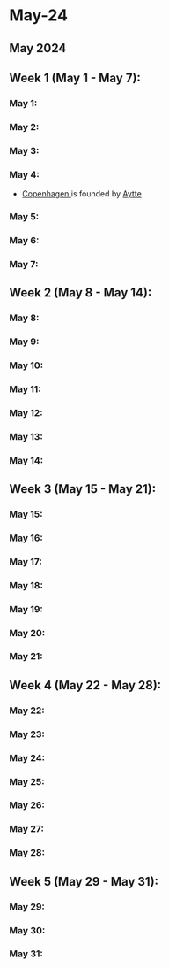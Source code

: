# May-24

## May 2024

## Week 1 (May 1 - May 7):

### May 1:

### May 2:

### May 3:

### May 4:

* [Copenhagen ](../../the-world/civilization/towns/denmark-region/copenhagen.md)is founded by [Aytte](../../the-world/civilization/players/aytte.md)

### May 5:

### May 6:

### May 7:

## Week 2 (May 8 - May 14):

### May 8:

### May 9:

### May 10:

### May 11:

### May 12:

### May 13:

### May 14:

## Week 3 (May 15 - May 21):

### May 15:

### May 16:

### May 17:

### May 18:

### May 19:

### May 20:

### May 21:

## Week 4 (May 22 - May 28):

### May 22:

### May 23:

### May 24:

### May 25:

### May 26:

### May 27:

### May 28:

## Week 5 (May 29 - May 31):

### May 29:

### May 30:

### May 31:
